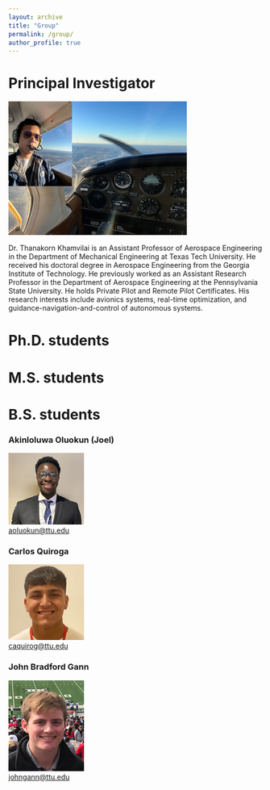 ```yaml
---
layout: archive
title: "Group"
permalink: /group/
author_profile: true
---
```

# Principal Investigator

![tk_pilot](/images/tk_pilot.png#left "tk_pilot") 

 Dr. Thanakorn Khamvilai is an Assistant Professor of Aerospace Engineering in the Department of Mechanical Engineering at Texas Tech University. He received his doctoral degree in Aerospace Engineering from the Georgia Institute of Technology. He previously worked as an Assistant Research Professor in the Department of Aerospace Engineering at the Pennsylvania State University. He holds Private Pilot and Remote Pilot Certificates. His research interests include avionics systems, real-time optimization, and guidance-navigation-and-control of autonomous systems.

# Ph.D. students

# M.S. students

# B.S. students

### Akinloluwa Oluokun (Joel)
![AkinloluwaOluokun](/images/AkinloluwaOluokun.png#left "AkinloluwaOluokun")\
aoluokun@ttu.edu

### Carlos Quiroga

![CarlosQuiroga](/images/CarlosQuiroga.png#left "CarlosQuiroga")\
caquirog@ttu.edu

### John Bradford Gann

![JohnBradfordGann](/images/JohnBradfordGann.png#left "JohnBradfordGann")\
johngann@ttu.edu